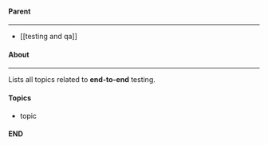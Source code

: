 #### Parent
- - -
- [[testing and qa]]

#### About
---
Lists all topics related to **end-to-end** testing.

#### Topics
- topic

#### END



